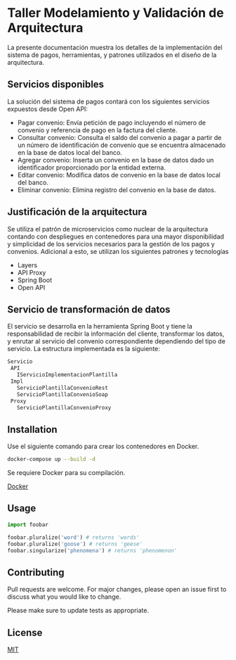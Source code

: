 # Taller Modelamiento y Validación de Arquitectura

La presente documentación muestra los detalles de la implementación del sistema de pagos, herramientas, y patrones utilizados en el diseño de la arquitectura.

## Servicios disponibles

La solución del sistema de pagos contará con los siguientes servicios expuestos desde Open API:

- Pagar convenio: Envía petición de pago incluyendo el número de convenio y referencia de pago en la factura del cliente.
- Consultar convenio: Consulta el saldo del convenio a pagar a partir de un número de identificación de convenio que se encuentra almacenado en la base de datos local del banco.
- Agregar convenio: Inserta un convenio en la base de datos dado un identificador proporcionado por la entidad externa.
- Editar convenio: Modifica datos de convenio en la base de datos local del banco. 
- Eliminar convenio: Elimina registro del convenio en la base de datos.

## Justificación de la arquitectura

Se utiliza el patrón de microservicios como nuclear de la arquitectura contando con despliegues en contenedores para una mayor disponibilidad y simplicidad de los servicios necesarios para la gestión de los pagos y convenios. Adicional a esto, se utilizan los siguientes patrones y tecnologías

- Layers
- API Proxy
- Spring Boot
- Open API
 
## Servicio de transformación de datos
El servicio se desarrolla en la herramienta Spring Boot y tiene la responsabilidad de recibir la información del cliente, transformar los datos, y enrutar al servicio del convenio correspondiente dependiendo del tipo de servicio. La estructura implementada es la siguiente:

```bash
Servicio
 API
   IServicioImplementacionPlantilla
 Impl
   ServicioPlantillaConvenioRest
   ServicioPlantillaConvenioSoap
 Proxy
   ServicioPlantillaConvenioProxy
```

## Installation

Use el siguiente comando para crear los contenedores en Docker.

```bash
docker-compose up --build -d
```
Se requiere Docker para su compilación.

[Docker](https://www.docker.com)

## Usage

```python
import foobar

foobar.pluralize('word') # returns 'words'
foobar.pluralize('goose') # returns 'geese'
foobar.singularize('phenomena') # returns 'phenomenon'
```

## Contributing
Pull requests are welcome. For major changes, please open an issue first to discuss what you would like to change.

Please make sure to update tests as appropriate.

## License
[MIT](https://choosealicense.com/licenses/mit/)

